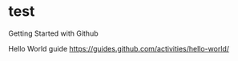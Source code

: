 test
====

Getting Started with Github

Hello World guide
https://guides.github.com/activities/hello-world/
